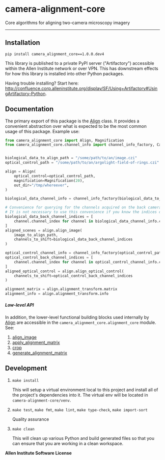 # camera-alignment-core


Core algorithms for aligning two-camera microscopy imagery

---


## Installation

`pip install camera_alignment_core==1.0.0.dev4`<br>

This library is published to a private PyPI server ("Artifactory") accessible within the Allen Institute network or over VPN. This has downstream effects for how this library is installed into other Python packages.

Having trouble installing? Start here: http://confluence.corp.alleninstitute.org/display/SF/Using+Artifactory#UsingArtifactory-Python.


## Documentation

The primary export of this package is the [Align](https://aics-int.github.io/camera-alignment-core/camera_alignment_core.html#camera_alignment_core.align.Align) class.
It provides a convenient abstraction over what is expected to be the most common usage of this package. Example use:
```python
from camera_alignment_core import Align, Magnification
from camera_alignment_core.channel_info import channel_info_factory, CameraPosition


biological_data_to_align_path = "/some/path/to/an/image.czi"
optical_control_path = "/some/path/to/an/argolight-field-of-rings.czi"

align = Align(
    optical_control=optical_control_path,
    magnification=Magnification(20),
    out_dir="/tmp/whereever",
)

biological_data_channel_info = channel_info_factory(biological_data_to_align_path)

# Convenience for querying for the channels acquired on the back camera (e.g.: Brightfield, CMDRP)
# It is not necessary to use this convenience if you know the indices of the channels you want to shift.
biological_data_back_channel_indices = [
    channel.channel_index for channel in biological_data_channel_info.channels_from_camera_position(CameraPosition.BACK)
]
aligned_scenes = align.align_image(
    image_to_align_path,
    channels_to_shift=biological_data_back_channel_indices
)

optical_control_channel_info = channel_info_factory(optical_control_path)
optical_control_back_channel_indices = [
    channel.channel_index for channel in optical_control_channel_info.channels_from_camera_position(CameraPosition.BACK)
]
aligned_optical_control = align.align_optical_control(
    channels_to_shift=optical_control_back_channel_indices
)

alignment_matrix = align.alignment_transform.matrix
alignment_info = align.alignment_transform.info
```

##### Low-level API
In addition, the lower-level functional building blocks used internally by [Align](https://aics-int.github.io/camera-alignment-core/camera_alignment_core.html#camera_alignment_core.align.Align) are accessible in the `camera_alignment_core.alignment_core` module. See:
1. [align_image](https://aics-int.github.io/camera-alignment-core/camera_alignment_core.html#camera_alignment_core.alignment_core.align_image)
1. [apply_alignment_matrix](https://aics-int.github.io/camera-alignment-core/camera_alignment_core.html#camera_alignment_core.alignment_core.apply_alignment_matrix)
1. [crop](https://aics-int.github.io/camera-alignment-core/camera_alignment_core.html#camera_alignment_core.alignment_core.crop)
1. [generate_alignment_matrix](https://aics-int.github.io/camera-alignment-core/camera_alignment_core.html#camera_alignment_core.alignment_core.generate_alignment_matrix)


## Development

1. `make install`

    This will setup a virtual environment local to this project and install all of the
    project's dependencies into it. The virtual env will be located in `camera-alignment-core/venv`.

2. `make test`, `make fmt`, `make lint`, `make type-check`, `make import-sort`

    Quality assurance

3. `make clean`

    This will clean up various Python and build generated files so that you can ensure
    that you are working in a clean workspace.


**Allen Institute Software License**

